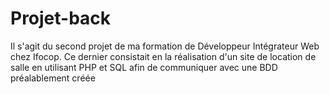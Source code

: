 # Projet-back



Il s'agit du second projet de ma formation de Développeur Intégrateur Web chez Ifocop.
Ce dernier consistait en la réalisation d'un site de location de salle en utilisant PHP et SQL afin de communiquer avec une BDD préalablement créée
